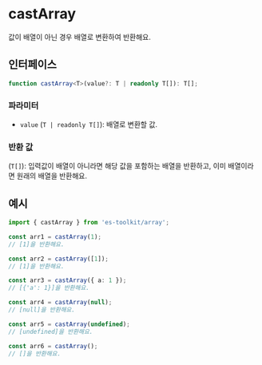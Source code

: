 # castArray

값이 배열이 아닌 경우 배열로 변환하여 반환해요.

## 인터페이스

```typescript
function castArray<T>(value?: T | readonly T[]): T[];
```

### 파라미터

- `value` (`T | readonly T[]`): 배열로 변환할 값.

### 반환 값

(`T[]`): 입력값이 배열이 아니라면 해당 값을 포함하는 배열을 반환하고, 이미 배열이라면 원래의 배열을 반환해요.

## 예시

```typescript
import { castArray } from 'es-toolkit/array';

const arr1 = castArray(1);
// [1]을 반환해요.

const arr2 = castArray([1]);
// [1]을 반환해요.

const arr3 = castArray({ a: 1 });
// [{'a': 1}]을 반환해요.

const arr4 = castArray(null);
// [null]을 반환해요.

const arr5 = castArray(undefined);
// [undefined]을 반환해요.

const arr6 = castArray();
// []을 반환해요.
```

